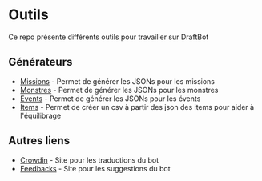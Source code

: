 # Outils
Ce repo présente différents outils pour travailler sur DraftBot

## Générateurs

- [Missions](https://draftbot-a-discord-adventure.github.io/Tools/generators/missions.html) - Permet de générer les JSONs pour les missions
- [Monstres](https://draftbot-a-discord-adventure.github.io/Tools/generators/monsters.html) - Permet de générer les JSONs pour les monstres
- [Events](https://draftbot-a-discord-adventure.github.io/Tools/generators/events.html)  - Permet de générer les JSONs pour les évents
- [Items](https://draftbot-a-discord-adventure.github.io/Tools/generators/itemCSVGenerator.html) - Permet de créer un csv à partir des json des items pour aider à l'équilibrage

## Autres liens

- [Crowdin](https://translate.draftbot.com) - Site pour les traductions du bot
- [Feedbacks](https://feedback.draftbot.com) - Site pour les suggestions du bot
